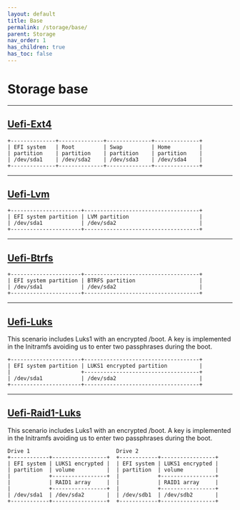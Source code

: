 ```yaml
---
layout: default
title: Base
permalink: /storage/base/
parent: Storage
nav_order: 1
has_children: true
has_toc: false
---
```


# Storage base

---

## [Uefi-Ext4](/Andromeda/storage/base/uefi-ext4/)

```
+--------------+--------------+--------------+--------------+
| EFI system   | Root         | Swap         | Home         |
| partition    | partition    | partition    | partition    |
| /dev/sda1    | /dev/sda2    | /dev/sda3    | /dev/sda4    |
+--------------+--------------+--------------+--------------+
```

---

## [Uefi-Lvm](/Andromeda/storage/base/uefi-lvm/)

```
+----------------------+------------------------------------+
| EFI system partition | LVM partition                      |
| /dev/sda1            | /dev/sda2                          |
+----------------------+------------------------------------+
```

---

## [Uefi-Btrfs](/Andromeda/storage/base/uefi-btrfs/)

```
+----------------------+------------------------------------+
| EFI system partition | BTRFS partition                    |
| /dev/sda1            | /dev/sda2                          |
+----------------------+------------------------------------+
```

---

## [Uefi-Luks](/Andromeda/storage/base/uefi-luks/)

This scenario includes Luks1 with an encrypted /boot. A key is implemented in the Initramfs avoiding us to enter two passphrases during the boot.

```
+----------------------+------------------------------------+
| EFI system partition | LUKS1 encrypted partition          |
|                      +------------------------------------+
| /dev/sda1            | /dev/sda2                          |
+----------------------+------------------------------------+
```

---

## [Uefi-Raid1-Luks](/Andromeda/storage/base/uefi-raid1-luks/)

This scenario includes Luks1 with an encrypted /boot. A key is implemented in the Initramfs avoiding us to enter two passphrases during the boot.

```
Drive 1                           Drive 2
+------------+-----------------+  +------------+-----------------+
| EFI system | LUKS1 encrypted |  | EFI system | LUKS1 encrypted |
| partition  | volume          |  | partition  | volume          |
|            +-----------------+  |            +-----------------+
|            | RAID1 array     |  |            | RAID1 array     |
|            +-----------------+  |            +-----------------+
| /dev/sda1  | /dev/sda2       |  | /dev/sdb1  | /dev/sdb2       |
+------------+-----------------+  +------------+-----------------+
```
